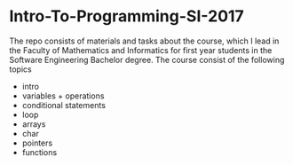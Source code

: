 # Intro-To-Programming-SI-2017
The repo consists of materials and tasks about the course, which I lead in the Faculty of Mathematics and Informatics for 
first year students in the Software Engineering Bachelor degree.
The course consist of the following topics
- intro
- variables + operations
- conditional statements
- loop
- arrays
- char
- pointers
- functions
